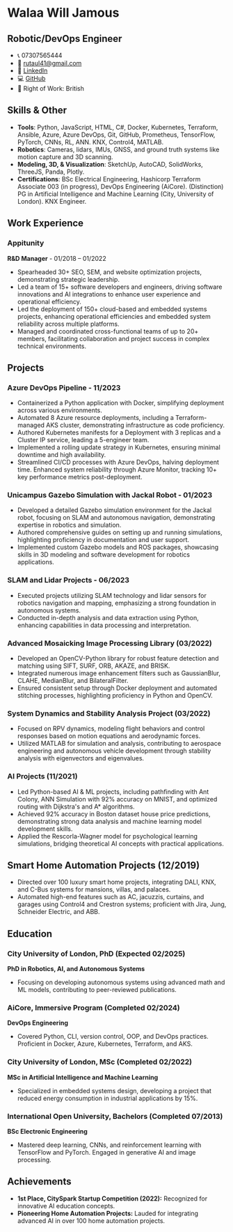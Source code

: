 # Walaa Will Jamous
## Robotic/DevOps Engineer
- 📞 07307565444
- 📧 [rutaul41@gmail.com](mailto:rutaul41@gmail.com)
- 🔗 [LinkedIn](https://www.linkedin.com/in/smartwill/)
- 💻 [GitHub](https://github.com/wlaa41)
- 📍 Right of Work: British

## Skills & Other
- **Tools**: Python, JavaScript, HTML, C#, Docker, Kubernetes, Terraform, Ansible, Azure, Azure DevOps, Git, GitHub, Prometheus, TensorFlow, PyTorch, CNNs, RL, ANN. KNX, Control4, MATLAB.
- **Robotics**: Cameras, lidars, IMUs, GNSS, and ground truth systems like motion capture and 3D scanning.
- **Modeling, 3D, & Visualization**: SketchUp, AutoCAD, SolidWorks, ThreeJS, Panda, Plotly.
- **Certifications**: BSc Electrical Engineering, Hashicorp Terraform Associate 003 (in progress), DevOps Engineering (AiCore). (Distinction) PG in Artificial Intelligence and Machine Learning (City, University of London). KNX Engineer.

## Work Experience
### Appitunity
**R&D Manager** - 01/2018 – 01/2022
- Spearheaded 30+ SEO, SEM, and website optimization projects, demonstrating strategic leadership.
- Led a team of 15+ software developers and engineers, driving software innovations and AI integrations to enhance user experience and operational efficiency.
- Led the deployment of 150+ cloud-based and embedded systems projects, enhancing operational efficiencies and embedded system reliability across multiple platforms.
- Managed and coordinated cross-functional teams of up to 20+ members, facilitating collaboration and project success in complex technical environments.

## Projects
### Azure DevOps Pipeline - 11/2023
- Containerized a Python application with Docker, simplifying deployment across various environments.
- Automated 8 Azure resource deployments, including a Terraform-managed AKS cluster, demonstrating infrastructure as code proficiency.
- Authored Kubernetes manifests for a Deployment with 3 replicas and a Cluster IP service, leading a 5-engineer team.
- Implemented a rolling update strategy in Kubernetes, ensuring minimal downtime and high availability.
- Streamlined CI/CD processes with Azure DevOps, halving deployment time. Enhanced system reliability through Azure Monitor, tracking 10+ key performance metrics post-deployment.

### Unicampus Gazebo Simulation with Jackal Robot - 01/2023
- Developed a detailed Gazebo simulation environment for the Jackal robot, focusing on SLAM and autonomous navigation, demonstrating expertise in robotics and simulation.
- Authored comprehensive guides on setting up and running simulations, highlighting proficiency in documentation and user support.
- Implemented custom Gazebo models and ROS packages, showcasing skills in 3D modeling and software development for robotics applications.

### SLAM and Lidar Projects - 06/2023
- Executed projects utilizing SLAM technology and lidar sensors for robotics navigation and mapping, emphasizing a strong foundation in autonomous systems.
- Conducted in-depth analysis and data extraction using Python, enhancing capabilities in data processing and interpretation.

### Advanced Mosaicking Image Processing Library (03/2022)
- Developed an OpenCV-Python library for robust feature detection and matching using SIFT, SURF, ORB, AKAZE, and BRISK.
- Integrated numerous image enhancement filters such as GaussianBlur, CLAHE, MedianBlur, and BilateralFilter.
- Ensured consistent setup through Docker deployment and automated stitching processes, highlighting proficiency in Python and OpenCV.

### System Dynamics and Stability Analysis Project (03/2022)
- Focused on RPV dynamics, modeling flight behaviors and control responses based on motion equations and aerodynamic forces.
- Utilized MATLAB for simulation and analysis, contributing to aerospace engineering and autonomous vehicle development through stability analysis with eigenvectors and eigenvalues.

### AI Projects (11/2021)
- Led Python-based AI & ML projects, including pathfinding with Ant Colony, ANN Simulation with 92% accuracy on MNIST, and optimized routing with Dijkstra's and A* algorithms.
- Achieved 92% accuracy in Boston dataset house price predictions, demonstrating strong data analysis and machine learning model development skills.
- Applied the Rescorla-Wagner model for psychological learning simulations, bridging theoretical AI concepts with practical applications.

## Smart Home Automation Projects (12/2019)
- Directed over 100 luxury smart home projects, integrating DALI, KNX, and C-Bus systems for mansions, villas, and palaces.
- Automated high-end features such as AC, jacuzzis, curtains, and garages using Control4 and Crestron systems; proficient with Jira, Jung, Schneider Electric, and ABB.

## Education

### City University of London, PhD (Expected 02/2025)
**PhD in Robotics, AI, and Autonomous Systems**
- Focusing on developing autonomous systems using advanced math and ML models, contributing to peer-reviewed publications.

### AiCore, Immersive Program (Completed 02/2024)
**DevOps Engineering**
- Covered Python, CLI, version control, OOP, and DevOps practices. Proficient in Docker, Azure, Kubernetes, Terraform, and AKS.

### City University of London, MSc (Completed 02/2022)
**MSc in Artificial Intelligence and Machine Learning**
- Specialized in embedded systems design, developing a project that reduced energy consumption in industrial applications by 15%.

### International Open University, Bachelors (Completed 07/2013)
**BSc Electronic Engineering**
- Mastered deep learning, CNNs, and reinforcement learning with TensorFlow and PyTorch. Engaged in generative AI and image processing.

## Achievements

- **1st Place, CitySpark Startup Competition (2022):** Recognized for innovative AI education concepts.
- **Pioneering Home Automation Projects:** Lauded for integrating advanced AI in over 100 home automation projects.

